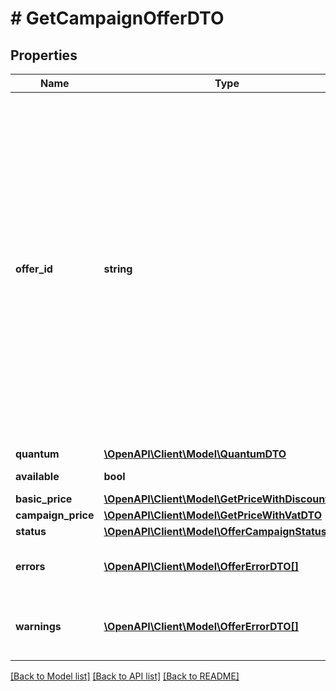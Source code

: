 # # GetCampaignOfferDTO

## Properties

Name | Type | Description | Notes
------------ | ------------- | ------------- | -------------
**offer_id** | **string** | Ваш SKU — идентификатор товара в вашей системе.  Правила использования SKU:  * У каждого товара SKU должен быть свой.  * SKU товара нельзя менять — можно только удалить товар и добавить заново с новым SKU.  * Уже заданный SKU нельзя освободить и использовать заново для другого товара. Каждый товар должен получать новый идентификатор, до того никогда не использовавшийся в вашем каталоге.  [Что такое SKU и как его назначать](https://yandex.ru/support/marketplace/assortment/add/index.html#fields) |
**quantum** | [**\OpenAPI\Client\Model\QuantumDTO**](QuantumDTO.md) |  | [optional]
**available** | **bool** | Есть ли товар в продаже. | [optional]
**basic_price** | [**\OpenAPI\Client\Model\GetPriceWithDiscountDTO**](GetPriceWithDiscountDTO.md) |  | [optional]
**campaign_price** | [**\OpenAPI\Client\Model\GetPriceWithVatDTO**](GetPriceWithVatDTO.md) |  | [optional]
**status** | [**\OpenAPI\Client\Model\OfferCampaignStatusType**](OfferCampaignStatusType.md) |  | [optional]
**errors** | [**\OpenAPI\Client\Model\OfferErrorDTO[]**](OfferErrorDTO.md) | Ошибки, препятствующие размещению товара на витрине. | [optional]
**warnings** | [**\OpenAPI\Client\Model\OfferErrorDTO[]**](OfferErrorDTO.md) | Предупреждения, не препятствующие размещению товара на витрине. | [optional]

[[Back to Model list]](../../README.md#models) [[Back to API list]](../../README.md#endpoints) [[Back to README]](../../README.md)
